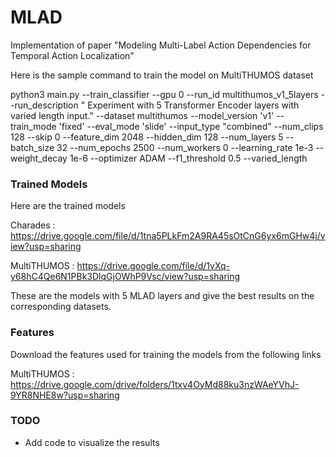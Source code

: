 # MLAD
Implementation of paper "Modeling Multi-Label Action Dependencies for Temporal Action Localization"

Here is the sample command to train the model on MultiTHUMOS dataset 

python3 main.py --train_classifier --gpu 0 --run_id multithumos_v1_5layers --run_description " Experiment with 5 Transformer Encoder layers with varied length input." --dataset multithumos --model_version 'v1' --train_mode 'fixed' --eval_mode 'slide' --input_type "combined" --num_clips 128 --skip 0 --feature_dim 2048 --hidden_dim 128 --num_layers 5 --batch_size 32 --num_epochs 2500 --num_workers 0 --learning_rate 1e-3 --weight_decay 1e-6 --optimizer ADAM --f1_threshold 0.5 --varied_length


### Trained Models
Here are the trained models

Charades : https://drive.google.com/file/d/1tna5PLkFm2A9RA45sOtCnG6yx6mGHw4j/view?usp=sharing

MultiTHUMOS : https://drive.google.com/file/d/1vXq-y68hC4Qe6N1PBk3DlqGjOWhP9Vsc/view?usp=sharing

These are the models with 5 MLAD layers and give the best results on the corresponding datasets.

### Features
Download the features used for training the models from the following links

MultiTHUMOS : https://drive.google.com/drive/folders/1txv4OyMd88ku3nzWAeYVhJ-9YR8NHE8w?usp=sharing


### TODO
* Add code to visualize the results 
